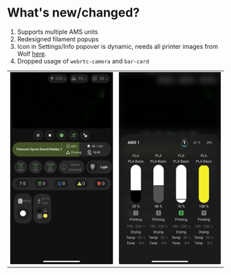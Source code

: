 # What's new/changed?


1. Supports multiple AMS units
2. Redesigned filament popups
3. Icon in Settings/Info popover is dynamic, needs all printer images from Wolf [here](https://github.com/WolfwithSword/Bambu-HomeAssistant-Flows/tree/main/files/media/www/media/bambuprinter).
4. Dropped usage of `webrtc-camera` and `bar-card`


<table>
    <tbody>
        <tr>
            <td>
                <img src="https://github.com/ErebusOfErebor/HA-X1C-Dashboard/blob/main/dashboard_images/v2_dashboard.jpeg?raw=true">
            </td>
            <td>
                <img src="https://github.com/ErebusOfErebor/HA-X1C-Dashboard/blob/main/dashboard_images/v2_ams_popup.jpeg?raw=true">
            </td>
        </tr>
    </tbody>
</table>